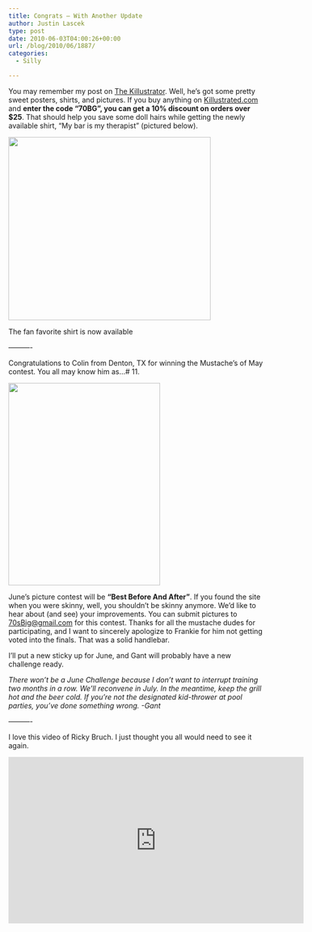 ```yaml
---
title: Congrats — With Another Update
author: Justin Lascek
type: post
date: 2010-06-03T04:00:26+00:00
url: /blog/2010/06/1887/
categories:
  - Silly

---
```

You may remember my post on [The Killustrator][1]. Well, he&#8217;s got some pretty sweet posters, shirts, and pictures. If you buy anything on [Killustrated.com][2] and **enter the code &#8220;70BG&#8221;, you can get a 10% discount on orders over $25**. That should help you save some doll hairs while getting the newly available shirt, &#8220;My bar is my therapist&#8221; (pictured below).
  


<div id="attachment_1894" style="width: 410px" class="wp-caption aligncenter">
  <img aria-describedby="caption-attachment-1894" data-attachment-id="1894" data-permalink="/blog/2010/06/1887/yhst-62994786381314_2109_5472321/" data-orig-file="/2010/06/yhst-62994786381314_2109_5472321.jpg" data-orig-size="400,362" data-comments-opened="1" data-image-meta="{&quot;aperture&quot;:&quot;0&quot;,&quot;credit&quot;:&quot;&quot;,&quot;camera&quot;:&quot;&quot;,&quot;caption&quot;:&quot;&quot;,&quot;created_timestamp&quot;:&quot;0&quot;,&quot;copyright&quot;:&quot;&quot;,&quot;focal_length&quot;:&quot;0&quot;,&quot;iso&quot;:&quot;0&quot;,&quot;shutter_speed&quot;:&quot;0&quot;,&quot;title&quot;:&quot;&quot;}" data-image-title="yhst-62994786381314_2109_5472321" data-image-description="" data-medium-file="/2010/06/yhst-62994786381314_2109_5472321.jpg" data-large-file="/2010/06/yhst-62994786381314_2109_5472321.jpg" src="/2010/06/yhst-62994786381314_2109_5472321.jpg" alt="" title="yhst-62994786381314_2109_5472321" width="400" height="362" class="size-full wp-image-1894" />
  
  <p id="caption-attachment-1894" class="wp-caption-text">
    The fan favorite shirt is now available
  </p>
</div>

&#8212;&#8212;&#8212;-
  

  
Congratulations to Colin from Denton, TX for winning the Mustache&#8217;s of May contest. You all may know him as&#8230;# 11.
  

  
<img data-attachment-id="1848" data-permalink="/blog/2010/05/mustaches-galore/p1030435/" data-orig-file="/2010/05/P1030435.jpg" data-orig-size="1920,2560" data-comments-opened="1" data-image-meta="{&quot;aperture&quot;:&quot;3.5&quot;,&quot;credit&quot;:&quot;&quot;,&quot;camera&quot;:&quot;DMC-TZ1&quot;,&quot;caption&quot;:&quot;&quot;,&quot;created_timestamp&quot;:&quot;1274717133&quot;,&quot;copyright&quot;:&quot;&quot;,&quot;focal_length&quot;:&quot;8.2&quot;,&quot;iso&quot;:&quot;200&quot;,&quot;shutter_speed&quot;:&quot;0.04&quot;,&quot;title&quot;:&quot;&quot;}" data-image-title="P1030435" data-image-description="" data-medium-file="/2010/05/P1030435-300x400.jpg" data-large-file="/2010/05/P1030435-768x1024.jpg" src="/2010/05/P1030435-300x400.jpg" alt="" title="P1030435" width="300" height="400" class="aligncenter size-medium wp-image-1848" srcset="/2010/05/P1030435-300x400.jpg 300w, /2010/05/P1030435-768x1024.jpg 768w" sizes="(max-width: 300px) 100vw, 300px" />
  

  
June&#8217;s picture contest will be **&#8220;Best Before And After&#8221;**. If you found the site when you were skinny, well, you shouldn&#8217;t be skinny anymore. We&#8217;d like to hear about (and see) your improvements. You can submit pictures to 70sBig@gmail.com for this contest. Thanks for all the mustache dudes for participating, and I want to sincerely apologize to Frankie for him not getting voted into the finals. That was a solid handlebar.
  

  
I&#8217;ll put a new sticky up for June, and Gant will probably have a new challenge ready.
  

  
_There won&#8217;t be a June Challenge because I don&#8217;t want to interrupt training two months in a row. We&#8217;ll reconvene in July. In the meantime, keep the grill hot and the beer cold. If you&#8217;re not the designated kid-thrower at pool parties, you&#8217;ve done something wrong. -Gant_
  

  
&#8212;&#8212;&#8212;-
  

  
I love this video of Ricky Bruch. I just thought you all would need to see it again.
  
<span class="embed-youtube" style="text-align:center; display: block;"><iframe class='youtube-player' type='text/html' width='584' height='329' src='https://www.youtube.com/embed/6NM4vsQEr0o?version=3&#038;rel=1&#038;fs=1&#038;autohide=2&#038;showsearch=0&#038;showinfo=1&#038;iv_load_policy=1&#038;wmode=transparent' allowfullscreen='true' style='border:0;'></iframe></span>

 [1]: /?p=1732
 [2]: http://killustrated.com
